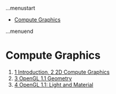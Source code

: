 ...menustart

 - [Compute Graphics](#5967d3e33c64ff7f2266daa725898281)

...menuend


<h2 id="5967d3e33c64ff7f2266daa725898281"></h2>

# Compute Graphics

 1. [1 Introduction, 2 2D Compute Graphics](computeGraphics.md)
 2. [3 OpenGL 1.1 Geometry](computeGraphics3.md)
 3. [4 OpenGL 1.1: Light and Material](computeGraphics4.md)
